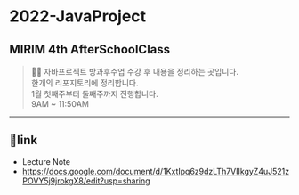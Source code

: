 # 2022-JavaProject
## MIRIM 4th AfterSchoolClass
> 👩‍💻 자바프로젝트 방과후수업 수강 후 내용을 정리하는 곳입니다.  
> 한개의 리포지토리에 정리합니다.  
> 1월 첫째주부터 둘째주까지 진행합니다.  
> 9AM ~ 11:50AM  

---------------

## 📃link
* Lecture Note
* https://docs.google.com/document/d/1KxtIpq6z9dzLTh7VIIkgyZ4uJ521zPOVY5j9jrokgX8/edit?usp=sharing
